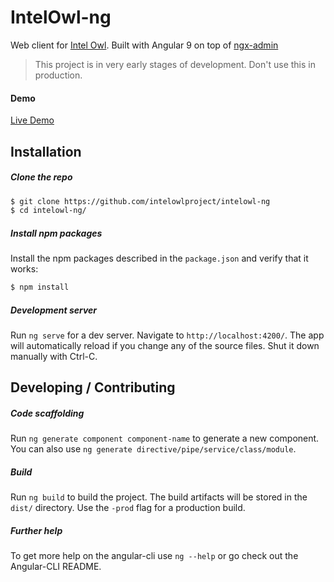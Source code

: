# IntelOwl-ng

Web client for [Intel Owl](https://github.com/intelowlproject/intelowl). Built with Angular 9 on top of [ngx-admin](https://github.com/akveo/ngx-admin)

> This project is in very early stages of development. Don't use this in production.

#### Demo

[Live Demo](https://intelowlclient.firebaseapp.com/)

## Installation

##### Clone the repo

```bash
$ git clone https://github.com/intelowlproject/intelowl-ng
$ cd intelowl-ng/
```

##### Install npm packages

Install the npm packages described in the `package.json` and verify that it works:

```bash
$ npm install
```

##### Development server

Run `ng serve` for a dev server. Navigate to `http://localhost:4200/`. The app will automatically reload if you change any of the source files. 
Shut it down manually with Ctrl-C.

## Developing / Contributing

##### Code scaffolding

Run `ng generate component component-name` to generate a new component. You can also use `ng generate directive/pipe/service/class/module`.

##### Build

Run `ng build` to build the project. The build artifacts will be stored in the `dist/` directory. Use the `-prod` flag for a production build.

##### Further help

To get more help on the angular-cli use `ng --help` or go check out the Angular-CLI README.